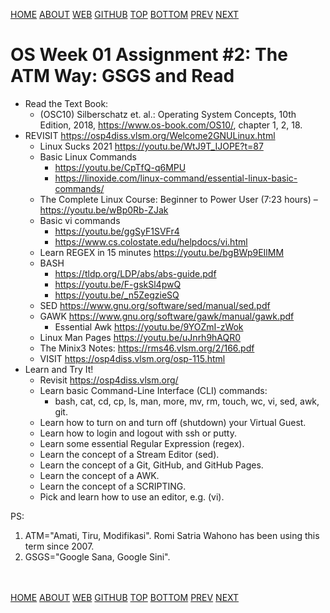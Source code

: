 ---
---
[HOME](index.md)
[ABOUT](README.md)
[WEB](https://osp4diss.vlsm.org/)
[GITHUB](https://github.com/os2xx/osp4diss/)
[TOP](#)
[BOTTOM](#endofpage)
[PREV](W01-01.md)
[NEXT](W01-03.md)

# OS Week 01 Assignment #2: The ATM Way: GSGS and Read

* Read the Text Book:
  * (OSC10) Silberschatz et. al.: Operating System Concepts, 10th Edition, 2018, 
    <https://www.os-book.com/OS10/>, chapter 1, 2, 18.
* REVISIT <https://osp4diss.vlsm.org/Welcome2GNULinux.html>
  * Linux Sucks 2021 <https://youtu.be/WtJ9T_IJOPE?t=87>
  * Basic Linux Commands
    * <https://youtu.be/CpTfQ-q6MPU>
    * <https://linoxide.com/linux-command/essential-linux-basic-commands/>
  * The Complete Linux Course: Beginner to Power User (7:23 hours) –
    <https://youtu.be/wBp0Rb-ZJak>
  * Basic vi commands
    * <https://youtu.be/ggSyF1SVFr4>
    * <https://www.cs.colostate.edu/helpdocs/vi.html>
  * Learn REGEX in 15 minutes <https://youtu.be/bgBWp9EIlMM>
  * BASH 
    * <https://tldp.org/LDP/abs/abs-guide.pdf>
    * <https://youtu.be/F-gskSl4pwQ>
    * <https://youtu.be/_n5ZegzieSQ>
  * SED <https://www.gnu.org/software/sed/manual/sed.pdf>
  * GAWK <https://www.gnu.org/software/gawk/manual/gawk.pdf>
    * Essential Awk <https://youtu.be/9YOZmI-zWok>
  * Linux Man Pages <https://youtu.be/uJnrh9hAQR0>
  * The Minix3 Notes: <https://rms46.vlsm.org/2/166.pdf>
  * VISIT <https://osp4diss.vlsm.org/osp-115.html>
* Learn and Try It!
  * Revisit <https://osp4diss.vlsm.org/>
  * Learn basic Command-Line Interface (CLI) commands:
    * bash, cat, cd, cp, ls, man, more, mv, rm, touch, wc, vi, sed, awk, git.
  * Learn how to turn on and turn off (shutdown) your Virtual Guest.
  * Learn how to login and logout with ssh or putty.
  * Learn some essential Regular Expression (regex).
  * Learn the concept of a Stream Editor (sed).
  * Learn the concept of a Git, GitHub, and GitHub Pages.
  * Learn the concept of a AWK.
  * Learn the concept of a SCRIPTING.
  * Pick and learn how to use an editor, e.g. (vi).

PS:
1. ATM="Amati, Tiru, Modifikasi". Romi Satria Wahono has been using this term since 2007.
2. GSGS="Google Sana, Google Sini".

<br id="endofpage"><br>
[HOME](index.md)
[ABOUT](README.md)
[WEB](https://osp4diss.vlsm.org/)
[GITHUB](https://github.com/os2xx/osp4diss)
[TOP](#)
[BOTTOM](#endofpage)
[PREV](W01-01.md)
[NEXT](W01-03.md)
<br>

